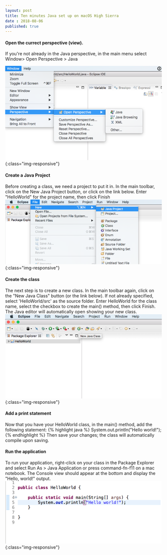 ```yaml
---
layout: post
title: Ten minutes Java set up on macOS High Sierra
date : 2018-08-06
published: true
---
```


#### Open the currect perspective (view).
If you're not already in the Java perspective, in the main 
menu select 
Window> Open Perspective > Java 

![screenshot1](/assets/img/java/ScreenShot1.png){:class="img-responsive"}

#### Create a Java Project
Before creating a class, we need a project to put it in. In the main toolbar, click on the New Java Project button, or click on the link below. Enter "HelloWorld" for the project name, then click Finish
![screenshot2](/assets/img/java/ScreenShot2.png){:class="img-responsive"}

#### Create the class
The next step is to create a new class. In the main toolbar again, click on the "New Java Class" button (or the link below). If not already specified, select 'HelloWorld/src' as the source folder. Enter HelloWorld for the class name, select the checkbox to create the main() method, then click Finish.
The Java editor will automatically open showing your new class.
![screenshot3](/assets/img/java/ScreenShot3.png){:class="img-responsive"}
#### Add a print statement
Now that you have your HelloWorld class, in the main() method, add the following statement:
{% highlight java %}
System.out.println("Hello world!");
{% endhighlight %}
Then save your changes; the class will automatically compile 
upon saving.

#### Run the application
To run your application, right-click on your class in the Package Explorer and select Run As > Java Application or press command-fn-f11 on a mac notebook. 
The Console view should appear at the bottom and display the "Hello, world!" output.
![screenshot4](/assets/img/java/ScreenShot4.png){:class="img-responsive"}